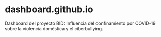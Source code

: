 # dashboard.github.io
Dashboard del proyecto BID: Influencia del confinamiento por COVID-19 sobre la violencia doméstica y el ciberbullying.
